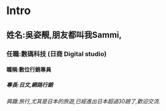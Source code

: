 # Intro
##       姓名:吳姿靚,朋友都叫我Sammi,
###      任職:數碼科技 (日商 Digital studio)
####     職稱:數位行銷專員
#####    專長:日文,網路行銷
######   興趣:旅行,尤其是日本的旅遊,已經進出日本超過30趟了,歡迎交流.
